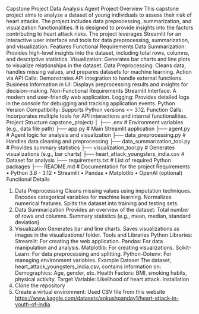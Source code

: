 Capstone Project Data Analysis Agent
Project Overview This capstone project aims to analyze a dataset of young individuals to assess their risk of heart attacks. The project includes data preprocessing, summarization, and visualization functionalities. It is designed to provide insights into the factors contributing to heart attack risks.
The project leverages Streamlit for an interactive user interface and tools for data preprocessing, summarization, and visualization.
Features
Functional Requirements Data Summarization: Provides high-level insights into the dataset, including total rows, columns, and descriptive statistics. Visualization: Generates bar charts and line plots to visualize relationships in the dataset. Data Preprocessing: Cleans data, handles missing values, and prepares datasets for machine learning. Action via API Calls: Demonstrates API integration to handle external functions. Business Information in UI: Displays preprocessing results and insights for decision-making.
Non-Functional Requirements Streamlit Interface: A modern and user-friendly web application. Logging: Provides detailed logs in the console for debugging and tracking application events. Python Version Compatibility: Supports Python versions <= 3.12. Function Calls: Incorporates multiple tools for API interactions and internal functionalities.
Project Structure
capstone_project/
│ ├── .env # Environment variables (e.g., data file path)
├── app.py # Main Streamlit application
├── agent.py # Agent logic for analysis and visualization
├── data_preprocessing.py # Handles data cleaning and preprocessing
├── data_summarization_tool.py # Provides summary statistics
├── visualization_tool.py # Generates visualizations (e.g., bar charts)
├── heart_attack_youngsters_india.csv # Dataset for analysis
├── requirements.txt # List of required Python packages
├── README.md # Documentation for the project
Requirements
•	Python 3.8 - 3.12
•	Streamlit
•	Pandas
•	Matplotlib
•	OpenAI (optional)
Functional Details
1.	Data Preprocessing Cleans missing values using imputation techniques. Encodes categorical variables for machine learning. Normalizes numerical features. Splits the dataset into training and testing sets.
2.	Data Summarization Provides an overview of the dataset: Total number of rows and columns. Summary statistics (e.g., mean, median, standard deviation).
3.	Visualization Generates bar and line charts. Saves visualizations as images in the visualizations/ folder.
Tools and Libraries Python Libraries: Streamlit: For creating the web application. Pandas: For data manipulation and analysis. Matplotlib: For creating visualizations. Scikit-Learn: For data preprocessing and splitting. Python-Dotenv: For managing environment variables.
Example Dataset The dataset, heart_attack_youngsters_india.csv, contains information on:
Demographics: Age, gender, etc. Health Factors: BMI, smoking habits, physical activity. Target Variable: Likelihood of heart attack.
Installation
1.	Clone the repository
2.	Create a virtual environment:
Used CSV file from this website
https://www.kaggle.com/datasets/ankushpanday1/heart-attack-in-youth-of-india
